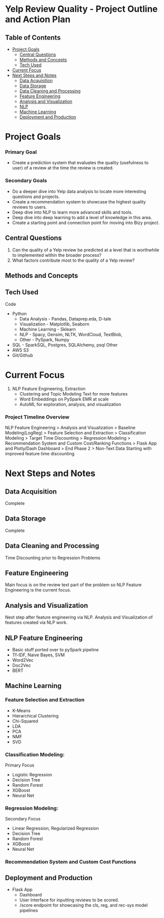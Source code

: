 # Yelp Review Quality - Project Outline and Action Plan

## Table of Contents
* [Project Goals](#Project-Goals)
    * [Central Questions](#Central-Questions)
    * [Methods and Concepts](#Methods-and-Concepts)
    * [Tech Used](#Tech-Used)
* [Current Focus](#Current-Focus)
* [Next Steps and Notes](#Next-Steps-and-Notes)
    * [Data Acquisition](#Data-Acquisition)
    * [Data Storage](#Data-Storage)
    * [Data Cleaning and Processing](#Data-Cleaning-and-Processing)
    * [Feature Engineering](#Feature-Engineering)
    * [Analysis and Visualization](#Analysis-and-Visualization)
    * [NLP](#NLP)
    * [Machine Learning](#Machine-Learning)
    * [Deployment and Production](#Deployment-and-Production)

# Project Goals

### Primary Goal 

* Create a prediction system that evaluates the quality (usefulness to user) of a review at the time the review is created.

### Secondary Goals

* Do a deeper dive into Yelp data analysis to locate more interesting questions and projects.
* Create a recommendation system to showcase the highest quality reviews to users.
* Deep dive into NLP to learn more advanced skills and tools.
* Deep dive into deep learning to add a level of knowledge in this area.
* Create a starting point and connection point for moving into Bizy project.

## Central Questions

1. Can the quality of a Yelp review be predicted at a level that is worthwhile to implemented within the broader process?
2. What factors contribute most to the quality of a Yelp review?

## Methods and Concepts

## Tech Used

Code
* Python
    * Data Analysis - Pandas, Dataprep.eda, D-tale
    * Visualization - Matplotlib, Seaborn
    * Machine Learning - Sklearn
    * NLP - Spacy, Gensim, NLTK, WordCloud, TextBlob, 
    * Other - PySpark, Numpy
* SQL - SparkSQL, Postgres, SQLAlchemy, psql
Other
* AWS S3
* Git/Github

# Current Focus

1. NLP Feature Engineering, Extraction
    * Clustering and Topic Modeling Text for more features
    * Word Embeddings on PySpark EMR at scale
    * AutoML for exploration, analysis, and visualization

### Project Timeline Overview

NLP Feature Engineering > Analysis and Visualization > Baseline Modeling(LogReg) > Feature Selection and Extraction > Classification Modeling > Target Time Discounting > Regression Modeling > Recommendation System and Custom Cost/Ranking Functions > Flask App and Plotly/Dash Dashboard > End Phase 2 > Non-Text Data Starting with improved feature time discounting

# Next Steps and Notes

## Data Acquisition

Complete

## Data Storage

Complete

## Data Cleaning and Processing

Time Discounting prior to Regression Problems

## Feature Engineering

Main focus is on the review text part of the problem so NLP Feature Engineering is the current focus.

## Analysis and Visualization

Next step after feature engineering via NLP. Analysis and Visualization of features created via NLP work.

## NLP Feature Engineering

* Basic stuff ported over to pySpark pipeline
* Tf-IDF, Naive Bayes, SVM
* Word2Vec
* Doc2Vec
* BERT

## Machine Learning

### Feature Selection and Extraction

* K-Means
* Hierarchical Clustering
* Chi-Squared
* LDA
* PCA
* NMF
* SVD

### Classification Modeling:
Primary Focus
* Logistic Regression
* Decision Tree
* Random Forest
* XGBoost
* Neural Net

### Regression Modeling:
Secondary Focus
* Linear Regression, Regularized Regression
* Decision Tree
* Random Forest
* XGBoost
* Neural Net

### Recommendation System and Custom Cost Functions

## Deployment and Production

* Flask App
    * Dashboard
    * User Interface for inputting reviews to be scored.
    * /score endpoint for showcasing the cls, reg, and rec-sys model pipelines  